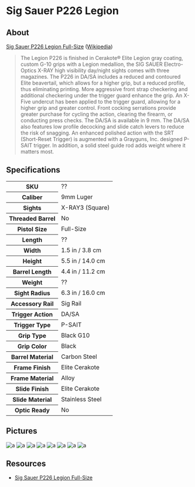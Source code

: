 # Sig Sauer P226 Legion

## About

[Sig Sauer P226 Legion Full-Size](https://www.sigsauer.com/p226-legion-full-size.html) ([Wikipedia](https://en.wikipedia.org/wiki/SIG_Sauer_P226))

> The Legion P226 is finished in Cerakote® Elite Legion gray coating, custom G-10 grips with a Legion medallion, the SIG SAUER Electro-Optics X-RAY high visibility day/night sights comes with three magazines. The P226 in DA/SA includes a reduced and contoured Elite beavertail, which allows for a higher grip, but a reduced profile, thus eliminating printing. More aggressive front strap checkering and additional checkering under the trigger guard enhance the grip. An X-Five undercut has been applied to the trigger guard, allowing for a higher grip and greater control. Front cocking serrations provide greater purchase for cycling the action, clearing the firearm, or conducting press checks. The DA/SA is available in 9 mm. The DA/SA also features low profile decocking and slide catch levers to reduce the risk of snagging. An enhanced polished action with the SRT (Short-Reset Trigger) is augmented with a Grayguns, Inc. designed P-SAIT trigger. In addition, a solid steel guide rod adds weight where it matters most.

## Specifications

<table>
  <tr>
    <th>SKU</th>
    <td>??</td>
  </tr>
  <tr>
    <th>Caliber</th>
    <td>9mm Luger</td>
  </tr>
  <tr>
    <th>Sights</th>
    <td>X-RAY3 (Square)</td>
  </tr>
  <tr>
    <th>Threaded Barrel</th>
    <td>No</td>
  </tr>
  <tr>
    <th>Pistol Size</th>
    <td>Full-Size</td>
  </tr>
  <tr>
    <th>Length</th>
    <td>??</td>
  </tr>
  <tr>
    <th>Width</th>
    <td>1.5 in / 3.8 cm</td>
  </tr>
  <tr>
    <th>Height</th>
    <td>5.5 in / 14.0 cm</td>
  </tr>
  <tr>
    <th>Barrel Length</th>
    <td>4.4 in / 11.2 cm</td>
  </tr>
  <tr>
    <th>Weight</th>
    <td>??</td>
  </tr>
  <tr>
    <th>Sight Radius</th>
    <td>6.3 in / 16.0 cm</td>
  </tr>
  <tr>
    <th>Accessory Rail</th>
    <td>Sig Rail</td>
  </tr>
  <tr>
    <th>Trigger Action</th>
    <td>DA/SA</td>
  </tr>
  <tr>
    <th>Trigger Type</th>
    <td>P-SAIT</td>
  </tr>
  <tr>
    <th>Grip Type</th>
    <td>Black G10</td>
  </tr>
  <tr>
    <th>Grip Color</th>
    <td>Black</td>
  </tr>
  <tr>
    <th>Barrel Material</th>
    <td>Carbon Steel</td>
  </tr>
  <tr>
    <th>Frame Finish</th>
    <td>Elite Cerakote</td>
  </tr>
  <tr>
    <th>Frame Material</th>
    <td>Alloy</td>
  </tr>
  <tr>
    <th>Slide Finish</th>
    <td>Elite Cerakote</td>
  </tr>
  <tr>
    <th>Slide Material</th>
    <td>Stainless Steel</td>
  </tr>
  <tr>
    <th>Optic Ready</th>
    <td>No</td>
  </tr>
</table>

## Pictures

![a](https://github.com/CumpsD/second-brain/raw/main/assets/shooting/sig-p226-legion/case.jpg "a")
![a](https://github.com/CumpsD/second-brain/raw/main/assets/shooting/sig-p226-legion/gun1.jpg "a")
![a](https://github.com/CumpsD/second-brain/raw/main/assets/shooting/sig-p226-legion/gun2.jpg "a")
![a](https://github.com/CumpsD/second-brain/raw/main/assets/shooting/sig-p226-legion/gun3.jpg "a")
![a](https://github.com/CumpsD/second-brain/raw/main/assets/shooting/sig-p226-legion/gun4.jpg "a")
![a](https://github.com/CumpsD/second-brain/raw/main/assets/shooting/sig-p226-legion/gun5.jpg "a")
![a](https://github.com/CumpsD/second-brain/raw/main/assets/shooting/sig-p226-legion/mag1.jpg "a")
![a](https://github.com/CumpsD/second-brain/raw/main/assets/shooting/sig-p226-legion/mag2.jpg "a")

<!-- ## Upgrades -->

## Resources

* [Sig Sauer P226 Legion Full-Size](https://www.sigsauer.com/p226-legion-full-size.html)

<!--
https://www.realgunreviews.com/upgrade-a-west-german-sig-sauer-p226-to-legion-specs/
https://www.realgunreviews.com/sig-sauer-p226-upgrades-video-series/
https://www.realgunreviews.com/which-legion-should-i-get-dasa-or-sao/
https://www.realgunreviews.com/sig-sauer-classic-p-series-p226-p220-p229-internal-animations/
https://nationalinterest.org/blog/buzz/meet-sig-sauer-legion-p226-best-sig-pistol-market-124236
https://blog.cheaperthandirt.com/review-sig-p226-legion-sao/
https://www.northeastshooters.com/xen/threads/p226-upgrades-grayguns-trigger-srt-and-wolff-hammer-spring.341621/
https://www.pewpewtactical.com/sig-sauer-legion-p226-review/

https://grayguns.com/product-tag/p226/
https://fab-defenseus.com/226-pr-sig-sauer-p226-accessory-rail/
https://www.sight-mount.com/buy-now/
-->
